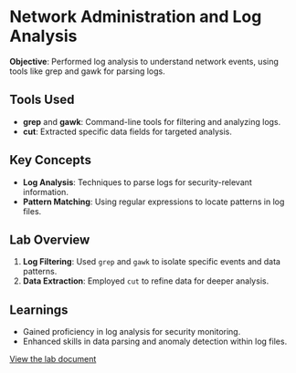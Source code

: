# Network Administration and Log Analysis
**Objective**: Performed log analysis to understand network events, using tools like grep and gawk for parsing logs.

## Tools Used
- **grep** and **gawk**: Command-line tools for filtering and analyzing logs.
- **cut**: Extracted specific data fields for targeted analysis.

## Key Concepts
- **Log Analysis**: Techniques to parse logs for security-relevant information.
- **Pattern Matching**: Using regular expressions to locate patterns in log files.

## Lab Overview
1. **Log Filtering**: Used `grep` and `gawk` to isolate specific events and data patterns.
2. **Data Extraction**: Employed `cut` to refine data for deeper analysis.

## Learnings
- Gained proficiency in log analysis for security monitoring.
- Enhanced skills in data parsing and anomaly detection within log files.

[View the lab document](https://docs.google.com/document/d/12Q-Zf1MygYMFCumfO3fBpvzP0bpJbzlE/edit?usp=sharing&ouid=100141634897900090292&rtpof=true&sd=true)
